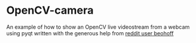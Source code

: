 # OpenCV-camera
An example of how to show an OpenCV live videostream from a webcam using pyqt written with the generous help from <a href=http://www.reddit.com/user/beohoff>reddit user beohoff</a>
